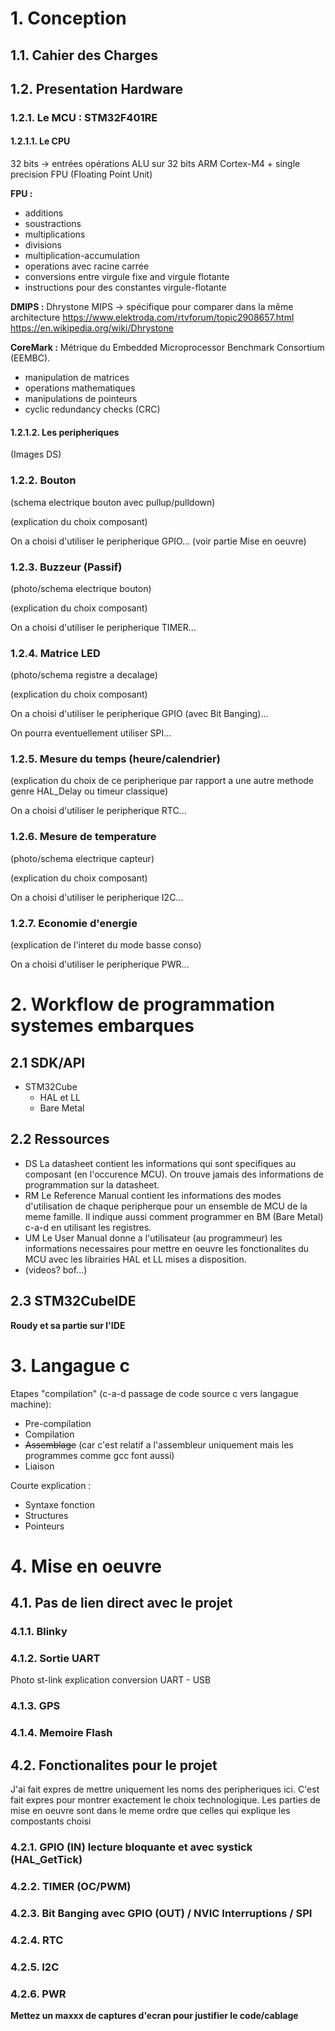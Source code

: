 # 1. Conception
## 1.1. Cahier des Charges
## 1.2. Presentation Hardware
### 1.2.1. Le MCU : STM32F401RE
#### 1.2.1.1. Le CPU
32 bits -> entrées opérations ALU sur 32 bits
ARM Cortex-M4 + single precision FPU (Floating Point Unit)

**FPU :**

- additions
- soustractions
- multiplications
- divisions
- multiplication-accumulation
- operations avec racine carrée
- conversions entre virgule fixe and virgule flotante
- instructions pour des constantes virgule-flotante

**DMIPS :** Dhrystone MIPS -> spécifique pour comparer dans la même architecture
    https://www.elektroda.com/rtvforum/topic2908657.html
    https://en.wikipedia.org/wiki/Dhrystone

**CoreMark :** Métrique du Embedded Microprocessor Benchmark Consortium (EEMBC).

- manipulation de matrices
- operations mathematiques
- manipulations de pointeurs
- cyclic redundancy checks (CRC)

#### 1.2.1.2. Les peripheriques

(Images DS)

### 1.2.2. Bouton
(schema electrique bouton avec pullup/pulldown)

(explication du choix composant)

On a choisi d'utiliser le peripherique GPIO... (voir partie Mise en oeuvre)

### 1.2.3. Buzzeur (Passif)
(photo/schema electrique bouton)

(explication du choix composant)

On a choisi d'utiliser le peripherique TIMER...
    
### 1.2.4. Matrice LED
(photo/schema registre a decalage)

(explication du choix composant)

On a choisi d'utiliser le peripherique GPIO (avec Bit Banging)...

On pourra eventuellement utiliser SPI...

### 1.2.5. Mesure du temps (heure/calendrier)
(explication du choix de ce peripherique par rapport a une autre methode genre HAL_Delay ou timeur classique)

On a choisi d'utiliser le peripherique RTC...

### 1.2.6. Mesure de temperature
(photo/schema electrique capteur)

(explication du choix composant)

On a choisi d'utiliser le peripherique I2C...

### 1.2.7. Economie d'energie
(explication de l'interet du mode basse conso)

On a choisi d'utiliser le peripherique PWR...

# 2. Workflow de programmation systemes embarques
## 2.1 SDK/API
- STM32Cube
    - HAL et LL
    - Bare Metal

## 2.2 Ressources 
- DS 
La datasheet contient les informations qui sont specifiques au composant (en l'occurence MCU).
On trouve jamais des informations de programmation sur la datasheet.
- RM 
Le Reference Manual contient les informations des modes d'utilisation de chaque peripherque pour un ensemble de MCU de la meme famille. Il indique aussi comment programmer en BM (Bare Metal) c-a-d en utilisant les registres.
- UM
Le User Manual donne a l'utilisateur (au programmeur) les informations necessaires pour mettre en oeuvre les fonctionalites du MCU avec les librairies HAL et LL mises a disposition.
- (videos? bof...)

## 2.3 STM32CubeIDE
**Roudy et sa partie sur l'IDE**

# 3. Langague c
Etapes "compilation" (c-a-d passage de code source c vers langague machine):

- Pre-compilation
- Compilation
- ~~Assemblage~~ (car c'est relatif a l'assembleur uniquement mais les programmes comme gcc font aussi)
- Liaison

Courte explication :
- Syntaxe fonction
- Structures
- Pointeurs

# 4. Mise en oeuvre
## 4.1. Pas de lien direct avec le projet
### 4.1.1. Blinky
### 4.1.2. Sortie UART
Photo st-link explication conversion UART - USB
### 4.1.3. GPS
### 4.1.4. Memoire Flash

## 4.2. Fonctionalites **pour le projet**
J'ai fait expres de mettre uniquement les noms des peripheriques ici.
C'est fait expres pour montrer exactement le choix technologique.
Les parties de mise en oeuvre sont dans le meme ordre que celles qui explique les compostants choisi

### 4.2.1. GPIO (IN) lecture bloquante et avec systick (HAL_GetTick)
### 4.2.2. TIMER (OC/PWM)
### 4.2.3. Bit Banging avec GPIO (OUT) / NVIC Interruptions / SPI
### 4.2.4. RTC
### 4.2.5. I2C
### 4.2.6. PWR

**Mettez un maxxx de captures d'ecran pour justifier le code/cablage**
